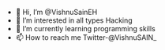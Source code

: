 - 👋 Hi, I’m @VishnuSainEH
- 👀 I’m interested in all types Hacking
- 🌱 I’m currently learning programming skills
- 📫 How to reach me Twitter-@VishnuSAIN_

<!---
VishnuSainEH/VishnuSainEH is a ✨ special ✨ repository because its `README.md` (this file) appears on your GitHub profile.
You can click the Preview link to take a look at your changes.
--->
